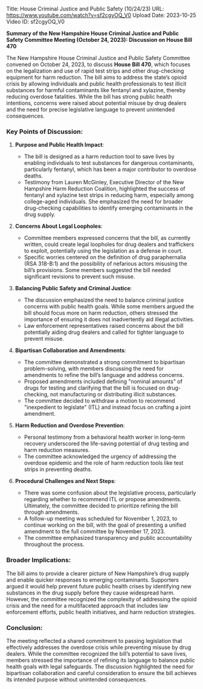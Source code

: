 Title: House Criminal Justice and Public Safety (10/24/23)
URL: https://www.youtube.com/watch?v=sf2cgyOQ_V0
Upload Date: 2023-10-25
Video ID: sf2cgyOQ_V0

**Summary of the New Hampshire House Criminal Justice and Public Safety Committee Meeting (October 24, 2023): Discussion on House Bill 470**

The New Hampshire House Criminal Justice and Public Safety Committee convened on October 24, 2023, to discuss **House Bill 470**, which focuses on the legalization and use of rapid test strips and other drug-checking equipment for harm reduction. The bill aims to address the state’s opioid crisis by allowing individuals and public health professionals to test illicit substances for harmful contaminants like fentanyl and xylazine, thereby reducing overdose fatalities. While the bill has strong public health intentions, concerns were raised about potential misuse by drug dealers and the need for precise legislative language to prevent unintended consequences.

### Key Points of Discussion:

1. **Purpose and Public Health Impact**:
   - The bill is designed as a harm reduction tool to save lives by enabling individuals to test substances for dangerous contaminants, particularly fentanyl, which has been a major contributor to overdose deaths.
   - Testimony from Lauren McGinley, Executive Director of the New Hampshire Harm Reduction Coalition, highlighted the success of fentanyl and xylazine test strips in reducing harm, especially among college-aged individuals. She emphasized the need for broader drug-checking capabilities to identify emerging contaminants in the drug supply.

2. **Concerns About Legal Loopholes**:
   - Committee members expressed concerns that the bill, as currently written, could create legal loopholes for drug dealers and traffickers to exploit, potentially using the legislation as a defense in court.
   - Specific worries centered on the definition of drug paraphernalia (RSA 318-B:1) and the possibility of nefarious actors misusing the bill’s provisions. Some members suggested the bill needed significant revisions to prevent such misuse.

3. **Balancing Public Safety and Criminal Justice**:
   - The discussion emphasized the need to balance criminal justice concerns with public health goals. While some members argued the bill should focus more on harm reduction, others stressed the importance of ensuring it does not inadvertently aid illegal activities.
   - Law enforcement representatives raised concerns about the bill potentially aiding drug dealers and called for tighter language to prevent misuse.

4. **Bipartisan Collaboration and Amendments**:
   - The committee demonstrated a strong commitment to bipartisan problem-solving, with members discussing the need for amendments to refine the bill’s language and address concerns.
   - Proposed amendments included defining "nominal amounts" of drugs for testing and clarifying that the bill is focused on drug-checking, not manufacturing or distributing illicit substances.
   - The committee decided to withdraw a motion to recommend "inexpedient to legislate" (ITL) and instead focus on crafting a joint amendment.

5. **Harm Reduction and Overdose Prevention**:
   - Personal testimony from a behavioral health worker in long-term recovery underscored the life-saving potential of drug testing and harm reduction measures.
   - The committee acknowledged the urgency of addressing the overdose epidemic and the role of harm reduction tools like test strips in preventing deaths.

6. **Procedural Challenges and Next Steps**:
   - There was some confusion about the legislative process, particularly regarding whether to recommend ITL or propose amendments. Ultimately, the committee decided to prioritize refining the bill through amendments.
   - A follow-up meeting was scheduled for November 1, 2023, to continue working on the bill, with the goal of presenting a unified amendment to the full committee by November 17, 2023.
   - The committee emphasized transparency and public accountability throughout the process.

### Broader Implications:
The bill aims to provide a clearer picture of New Hampshire’s drug supply and enable quicker responses to emerging contaminants. Supporters argued it would help prevent future public health crises by identifying new substances in the drug supply before they cause widespread harm. However, the committee recognized the complexity of addressing the opioid crisis and the need for a multifaceted approach that includes law enforcement efforts, public health initiatives, and harm reduction strategies.

### Conclusion:
The meeting reflected a shared commitment to passing legislation that effectively addresses the overdose crisis while preventing misuse by drug dealers. While the committee recognized the bill’s potential to save lives, members stressed the importance of refining its language to balance public health goals with legal safeguards. The discussion highlighted the need for bipartisan collaboration and careful consideration to ensure the bill achieves its intended purpose without unintended consequences.